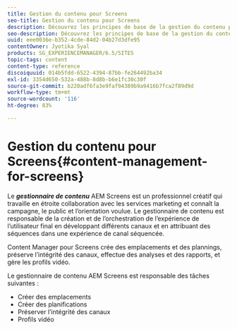 ```yaml
---
title: Gestion du contenu pour Screens
seo-title: Gestion du contenu pour Screens
description: Découvrez les principes de base de la gestion du contenu pour Screens.
seo-description: Découvrez les principes de base de la gestion du contenu pour Screens.
uuid: eee0036e-b352-4cde-84d2-04b27d3dfe95
contentOwner: Jyotika Syal
products: SG_EXPERIENCEMANAGER/6.5/SITES
topic-tags: content
content-type: reference
discoiquuid: 014b5fdd-6522-4394-87bb-fe264492ba34
exl-id: 3354d650-532a-488b-8d8b-b6e1fc30c30f
source-git-commit: b220adf6fa3e9faf94389b9a9416b7fca2f89d9d
workflow-type: tm+mt
source-wordcount: '116'
ht-degree: 83%

---
```


# Gestion du contenu pour Screens{#content-management-for-screens}

Le ***gestionnaire de contenu*** AEM Screens est un professionnel créatif qui travaille en étroite collaboration avec les services marketing et connaît la campagne, le public et l’orientation voulue. Le gestionnaire de contenu est responsable de la création et de l’orchestration de l’expérience de l’utilisateur final en développant différents canaux et en attribuant des séquences dans une expérience de canal séquencée.

Content Manager pour Screens crée des emplacements et des plannings, préserve l’intégrité des canaux, effectue des analyses et des rapports, et gère les profils vidéo.

Le gestionnaire de contenu AEM Screens est responsable des tâches suivantes :

* Créer des emplacements
* Créer des planifications
* Préserver l’intégrité des canaux
* Profils vidéo
